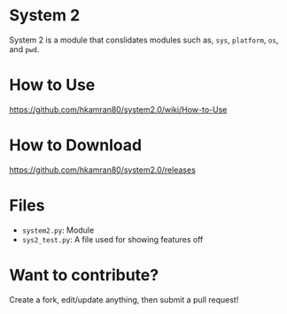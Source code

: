 # System 2

System 2 is a module that conslidates modules such as, `sys`, `platform`, `os`, and `pwd`.

# How to Use
https://github.com/hkamran80/system2.0/wiki/How-to-Use

# How to Download
https://github.com/hkamran80/system2.0/releases

# Files
  - `system2.py`: Module
  - `sys2_test.py`: A file used for showing features off

# Want to contribute? 
Create a fork, edit/update anything, then submit a pull request!
